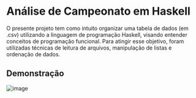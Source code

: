 # Análise de Campeonato em Haskell

O presente projeto tem como intuito organizar uma tabela de dados (em .csv) utilizando a linguagem de programação Haskell, visando entender conceitos de programação funcional. Para atingir esse objetivo, foram utilizadas técnicas de leitura de arquivos, manipulação de listas e ordenação de dados.

## Demonstração

![image](https://user-images.githubusercontent.com/76896958/224529025-f8e34ede-92ac-4f14-83c3-08d6d87394ab.png)
